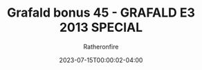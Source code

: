 ---
title: "Grafald bonus 45 - GRAFALD E3 2013 SPECIAL"
type: "image"
date: 2023-07-15T00:00:02-04:00
draft: false
categories: ["Grafald"]
image_path: "../img/2023/bonus_46.png"
alt_text: ""
author: "Ratheronfire"
---